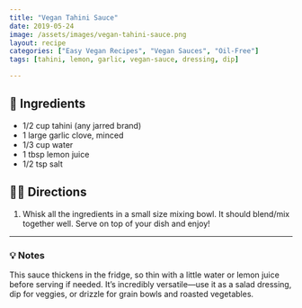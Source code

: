 ```yaml
---
title: "Vegan Tahini Sauce"
date: 2019-05-24
image: /assets/images/vegan-tahini-sauce.png
layout: recipe
categories: ["Easy Vegan Recipes", "Vegan Sauces", "Oil-Free"]
tags: [tahini, lemon, garlic, vegan-sauce, dressing, dip]

---
```


## 🧾 Ingredients

- 1/2 cup tahini (any jarred brand)
- 1 large garlic clove, minced
- 1/3 cup water
- 1 tbsp lemon juice
- 1/2 tsp salt

## 👩‍🍳 Directions

1. Whisk all the ingredients in a small size mixing bowl. It should blend/mix together well. Serve on top of your dish and enjoy!


---

### 💡 Notes

This sauce thickens in the fridge, so thin with a little water or lemon juice before serving if needed. It’s incredibly versatile—use it as a salad dressing, dip for veggies, or drizzle for grain bowls and roasted vegetables.
